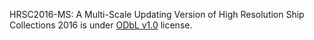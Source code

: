 HRSC2016-MS: A Multi-Scale Updating Version of High Resolution Ship Collections 2016 is under [ODbL v1.0](https://opendatacommons.org/licenses/odbl/1-0/) license.